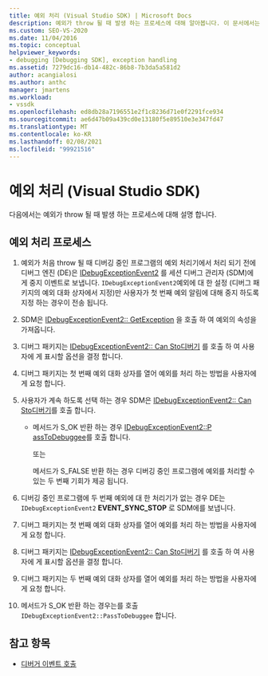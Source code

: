 ```yaml
---
title: 예외 처리 (Visual Studio SDK) | Microsoft Docs
description: 예외가 throw 될 때 발생 하는 프로세스에 대해 알아봅니다. 이 문서에서는 관련 된 모든 단계에 대해 설명 합니다.
ms.custom: SEO-VS-2020
ms.date: 11/04/2016
ms.topic: conceptual
helpviewer_keywords:
- debugging [Debugging SDK], exception handling
ms.assetid: 7279dc16-db14-482c-86b8-7b3da5a581d2
author: acangialosi
ms.author: anthc
manager: jmartens
ms.workload:
- vssdk
ms.openlocfilehash: ed8db28a7196551e2f1c8236d71e0f2291fce934
ms.sourcegitcommit: ae6d47b09a439cd0e13180f5e89510e3e347fd47
ms.translationtype: MT
ms.contentlocale: ko-KR
ms.lasthandoff: 02/08/2021
ms.locfileid: "99921516"
---
```

# <a name="exception-handling-visual-studio-sdk"></a>예외 처리 (Visual Studio SDK)
다음에서는 예외가 throw 될 때 발생 하는 프로세스에 대해 설명 합니다.

## <a name="exception-handling-process"></a>예외 처리 프로세스

1. 예외가 처음 throw 될 때 디버깅 중인 프로그램의 예외 처리기에서 처리 되기 전에 디버그 엔진 (DE)은 [IDebugExceptionEvent2](../../extensibility/debugger/reference/idebugexceptionevent2.md) 를 세션 디버그 관리자 (SDM)에 게 중지 이벤트로 보냅니다. `IDebugExceptionEvent2`예외에 대 한 설정 (디버그 패키지의 예외 대화 상자에서 지정)만 사용자가 첫 번째 예외 알림에 대해 중지 하도록 지정 하는 경우이 전송 됩니다.

2. SDM은 [IDebugExceptionEvent2:: GetException](../../extensibility/debugger/reference/idebugexceptionevent2-getexception.md) 을 호출 하 여 예외의 속성을 가져옵니다.

3. 디버그 패키지는 [IDebugExceptionEvent2:: Can Sto디버기](../../extensibility/debugger/reference/idebugexceptionevent2-canpasstodebuggee.md) 를 호출 하 여 사용자에 게 표시할 옵션을 결정 합니다.

4. 디버그 패키지는 첫 번째 예외 대화 상자를 열어 예외를 처리 하는 방법을 사용자에 게 요청 합니다.

5. 사용자가 계속 하도록 선택 하는 경우 SDM은 [IDebugExceptionEvent2:: Can Sto디버기](../../extensibility/debugger/reference/idebugexceptionevent2-canpasstodebuggee.md)를 호출 합니다.

    - 메서드가 S_OK 반환 하는 경우 [IDebugExceptionEvent2::P assToDebuggee](../../extensibility/debugger/reference/idebugexceptionevent2-passtodebuggee.md)를 호출 합니다.

         또는

         메서드가 S_FALSE 반환 하는 경우 디버깅 중인 프로그램에 예외를 처리할 수 있는 두 번째 기회가 제공 됩니다.

6. 디버깅 중인 프로그램에 두 번째 예외에 대 한 처리기가 없는 경우 DE는 `IDebugExceptionEvent2` **EVENT_SYNC_STOP** 로 SDM에를 보냅니다.

7. 디버그 패키지는 첫 번째 예외 대화 상자를 열어 예외를 처리 하는 방법을 사용자에 게 요청 합니다.

8. 디버그 패키지는 [IDebugExceptionEvent2:: Can Sto디버기](../../extensibility/debugger/reference/idebugexceptionevent2-canpasstodebuggee.md) 를 호출 하 여 사용자에 게 표시할 옵션을 결정 합니다.

9. 디버그 패키지는 두 번째 예외 대화 상자를 열어 예외를 처리 하는 방법을 사용자에 게 요청 합니다.

10. 메서드가 S_OK 반환 하는 경우는를 호출 `IDebugExceptionEvent2::PassToDebuggee` 합니다.

## <a name="see-also"></a>참고 항목
- [디버거 이벤트 호출](../../extensibility/debugger/calling-debugger-events.md)
